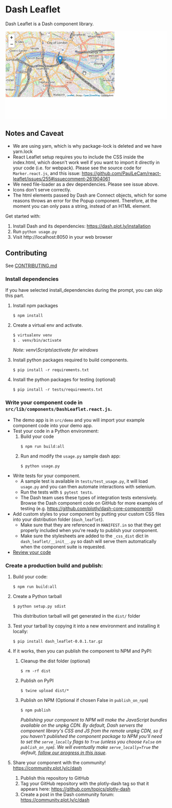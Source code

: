 # Dash Leaflet

Dash Leaflet is a Dash component library.

![demo](images/demo-leaflet.gif)

## Notes and Caveat

* We are using yarn, which is why package-lock is deleted and we have yarn.lock
* React Leaflet setup requires you to include the CSS inside the index.html, which doesn't work well if you want to import it directly in your code (i.e. for webpack). Please see the source code for `Marker.react.js`, and this issue: https://github.com/PaulLeCam/react-leaflet/issues/255#issuecomment-261904061
* We need file-loader as a dev dependencies. Please see issue above.
* Icons don't serve correctly.
* The html elements passed by Dash are Connect objects, which for some reasons throws an error for the Popup component. Therefore, at the moment you can only pass a string, instead of an HTML element.


Get started with:
1. Install Dash and its dependencies: https://dash.plot.ly/installation
2. Run `python usage.py`
3. Visit http://localhost:8050 in your web browser

## Contributing

See [CONTRIBUTING.md](./CONTRIBUTING.md)

### Install dependencies

If you have selected install_dependencies during the prompt, you can skip this part.

1. Install npm packages
    ```
    $ npm install
    ```
2. Create a virtual env and activate.
    ```
    $ virtualenv venv
    $ . venv/bin/activate
    ```
    _Note: venv\Scripts\activate for windows_

3. Install python packages required to build components.
    ```
    $ pip install -r requirements.txt
    ```
4. Install the python packages for testing (optional)
    ```
    $ pip install -r tests/requirements.txt
    ```

### Write your component code in `src/lib/components/DashLeaflet.react.js`. 

- The demo app is in `src/demo` and you will import your example component code into your demo app.
- Test your code in a Python environment:
    1. Build your code
        ```
        $ npm run build:all
        ```
    2. Run and modify the `usage.py` sample dash app:
        ```
        $ python usage.py
        ```
- Write tests for your component.
    - A sample test is available in `tests/test_usage.py`, it will load `usage.py` and you can then automate interactions with selenium.
    - Run the tests with `$ pytest tests`.
    - The Dash team uses these types of integration tests extensively. Browse the Dash component code on GitHub for more examples of testing (e.g. https://github.com/plotly/dash-core-components)
- Add custom styles to your component by putting your custom CSS files into your distribution folder (`dash_leaflet`).
    - Make sure that they are referenced in `MANIFEST.in` so that they get properly included when you're ready to publish your component.
    - Make sure the stylesheets are added to the `_css_dist` dict in `dash_leaflet/__init__.py` so dash will serve them automatically when the component suite is requested.
- [Review your code](./review_checklist.md)

### Create a production build and publish:

1. Build your code:
    ```
    $ npm run build:all
    ```
2. Create a Python tarball
    ```
    $ python setup.py sdist
    ```
    This distribution tarball will get generated in the `dist/` folder

3. Test your tarball by copying it into a new environment and installing it locally:
    ```
    $ pip install dash_leaflet-0.0.1.tar.gz
    ```

4. If it works, then you can publish the component to NPM and PyPI:
    1. Cleanup the dist folder (optional)
        ```
        $ rm -rf dist
        ```
    2. Publish on PyPI
        ```
        $ twine upload dist/*
        ```
    3. Publish on NPM (Optional if chosen False in `publish_on_npm`)
        ```
        $ npm publish
        ```
        _Publishing your component to NPM will make the JavaScript bundles available on the unpkg CDN. By default, Dash servers the component library's CSS and JS from the remote unpkg CDN, so if you haven't published the component package to NPM you'll need to set the `serve_locally` flags to `True` (unless you choose `False` on `publish_on_npm`). We will eventually make `serve_locally=True` the default, [follow our progress in this issue](https://github.com/plotly/dash/issues/284)._
5. Share your component with the community! https://community.plot.ly/c/dash
    1. Publish this repository to GitHub
    2. Tag your GitHub repository with the plotly-dash tag so that it appears here: https://github.com/topics/plotly-dash
    3. Create a post in the Dash community forum: https://community.plot.ly/c/dash

